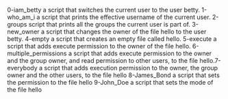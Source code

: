 0-iam_betty a script that switches the current user to the user betty.
1-who_am_i  a script that prints the effective username of the current user.
2-groups script that prints all the groups the current user is part of.
3-new_owner a script that changes the owner of the file hello to the user betty.
4-empty a script that creates an empty file called hello.
5-execute a script that adds execute permission to the owner of the file hello.
6-multiple_permissions a script that adds execute permission to the owner and the group owner, and read permission to other users, to the file hello.7-everybody  a script that adds execution permission to the owner, the group owner and the other users, to the file hello
8-James_Bond a script that sets the permission to the file hello
9-John_Doe a script that sets the mode of the file hello
